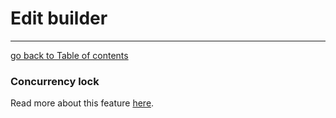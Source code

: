 # Edit builder
---------------------------------------

[go back to Table of contents][back-to-index]

[back-to-index]: https://github.com/symfony2admingenerator/AdmingeneratorGeneratorBundle/blob/master/Resources/doc/documentation.md#4-generator

### Concurrency lock

Read more about this feature [here][concurrency-lock].

[concurrency-lock]: https://github.com/symfony2admingenerator/AdmingeneratorGeneratorBundle/blob/master/Resources/doc/builders/edit/concurrency-lock.md
